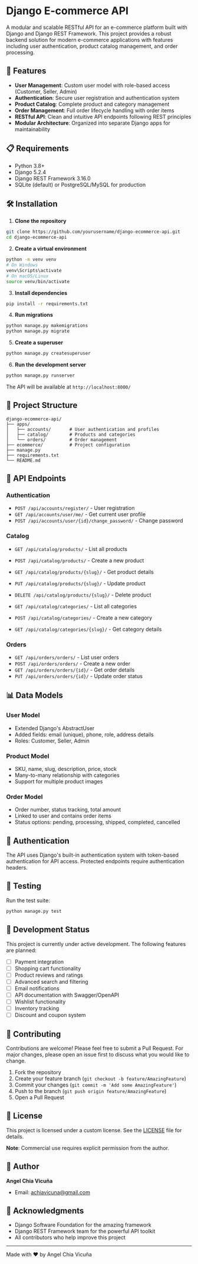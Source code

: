 # Django E-commerce API

A modular and scalable RESTful API for an e-commerce platform built with Django and Django REST Framework. This project provides a robust backend solution for modern e-commerce applications with features including user authentication, product catalog management, and order processing.

## 🚀 Features

- **User Management**: Custom user model with role-based access (Customer, Seller, Admin)
- **Authentication**: Secure user registration and authentication system
- **Product Catalog**: Complete product and category management
- **Order Management**: Full order lifecycle handling with order items
- **RESTful API**: Clean and intuitive API endpoints following REST principles
- **Modular Architecture**: Organized into separate Django apps for maintainability

## 📋 Requirements

- Python 3.8+
- Django 5.2.4
- Django REST Framework 3.16.0
- SQLite (default) or PostgreSQL/MySQL for production

## 🛠️ Installation

1. **Clone the repository**
```bash
git clone https://github.com/yourusername/django-ecommerce-api.git
cd django-ecommerce-api
```

2. **Create a virtual environment**
```bash
python -m venv venv
# On Windows
venv\Scripts\activate
# On macOS/Linux
source venv/bin/activate
```

3. **Install dependencies**
```bash
pip install -r requirements.txt
```

4. **Run migrations**
```bash
python manage.py makemigrations
python manage.py migrate
```

5. **Create a superuser**
```bash
python manage.py createsuperuser
```

6. **Run the development server**
```bash
python manage.py runserver
```

The API will be available at `http://localhost:8000/`

## 📁 Project Structure

```
django-ecommerce-api/
├── apps/
│   ├── accounts/       # User authentication and profiles
│   ├── catalog/        # Products and categories
│   └── orders/         # Order management
├── ecommerce/          # Project configuration
├── manage.py
├── requirements.txt
└── README.md
```

## 🔗 API Endpoints

### Authentication
- `POST /api/accounts/register/` - User registration
- `GET /api/accounts/user/me/` - Get current user profile
- `POST /api/accounts/user/{id}/change_password/` - Change password

### Catalog
- `GET /api/catalog/products/` - List all products
- `POST /api/catalog/products/` - Create a new product
- `GET /api/catalog/products/{slug}/` - Get product details
- `PUT /api/catalog/products/{slug}/` - Update product
- `DELETE /api/catalog/products/{slug}/` - Delete product

- `GET /api/catalog/categories/` - List all categories
- `POST /api/catalog/categories/` - Create a new category
- `GET /api/catalog/categories/{slug}/` - Get category details

### Orders
- `GET /api/orders/orders/` - List user orders
- `POST /api/orders/orders/` - Create a new order
- `GET /api/orders/orders/{id}/` - Get order details
- `PUT /api/orders/orders/{id}/` - Update order status

## 📊 Data Models

### User Model
- Extended Django's AbstractUser
- Added fields: email (unique), phone, role, address details
- Roles: Customer, Seller, Admin

### Product Model
- SKU, name, slug, description, price, stock
- Many-to-many relationship with categories
- Support for multiple product images

### Order Model
- Order number, status tracking, total amount
- Linked to user and contains order items
- Status options: pending, processing, shipped, completed, cancelled

## 🔐 Authentication

The API uses Django's built-in authentication system with token-based authentication for API access. Protected endpoints require authentication headers.

## 🧪 Testing

Run the test suite:
```bash
python manage.py test
```

## 🚧 Development Status

This project is currently under active development. The following features are planned:

- [ ] Payment integration
- [ ] Shopping cart functionality
- [ ] Product reviews and ratings
- [ ] Advanced search and filtering
- [ ] Email notifications
- [ ] API documentation with Swagger/OpenAPI
- [ ] Wishlist functionality
- [ ] Inventory tracking
- [ ] Discount and coupon system

## 🤝 Contributing

Contributions are welcome! Please feel free to submit a Pull Request. For major changes, please open an issue first to discuss what you would like to change.

1. Fork the repository
2. Create your feature branch (`git checkout -b feature/AmazingFeature`)
3. Commit your changes (`git commit -m 'Add some AmazingFeature'`)
4. Push to the branch (`git push origin feature/AmazingFeature`)
5. Open a Pull Request

## 📝 License

This project is licensed under a custom license. See the [LICENSE](LICENSE) file for details.

**Note**: Commercial use requires explicit permission from the author.

## 👤 Author

**Angel Chia Vicuña**
- Email: achiavicuna@gmail.com

## 🙏 Acknowledgments

- Django Software Foundation for the amazing framework
- Django REST Framework team for the powerful API toolkit
- All contributors who help improve this project

---

Made with ❤️ by Angel Chia Vicuña
